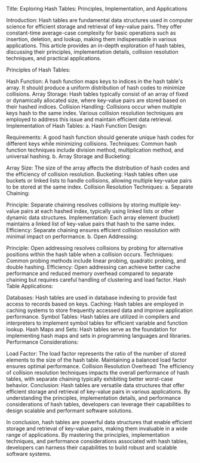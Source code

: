 Title: Exploring Hash Tables: Principles, Implementation, and Applications

Introduction:
Hash tables are fundamental data structures used in computer science for efficient storage and retrieval of key-value pairs. They offer constant-time average-case complexity for basic operations such as insertion, deletion, and lookup, making them indispensable in various applications. This article provides an in-depth exploration of hash tables, discussing their principles, implementation details, collision resolution techniques, and practical applications.

Principles of Hash Tables:

Hash Function: A hash function maps keys to indices in the hash table's array. It should produce a uniform distribution of hash codes to minimize collisions.
Array Storage: Hash tables typically consist of an array of fixed or dynamically allocated size, where key-value pairs are stored based on their hashed indices.
Collision Handling: Collisions occur when multiple keys hash to the same index. Various collision resolution techniques are employed to address this issue and maintain efficient data retrieval.
Implementation of Hash Tables:
a. Hash Function Design:

Requirements: A good hash function should generate unique hash codes for different keys while minimizing collisions.
Techniques: Common hash function techniques include division method, multiplication method, and universal hashing.
b. Array Storage and Bucketing:

Array Size: The size of the array affects the distribution of hash codes and the efficiency of collision resolution.
Bucketing: Hash tables often use buckets or linked lists to handle collisions, allowing multiple key-value pairs to be stored at the same index.
Collision Resolution Techniques:
a. Separate Chaining:

Principle: Separate chaining resolves collisions by storing multiple key-value pairs at each hashed index, typically using linked lists or other dynamic data structures.
Implementation: Each array element (bucket) maintains a linked list of key-value pairs that hash to the same index.
Efficiency: Separate chaining ensures efficient collision resolution with minimal impact on performance.
b. Open Addressing:

Principle: Open addressing resolves collisions by probing for alternative positions within the hash table when a collision occurs.
Techniques: Common probing methods include linear probing, quadratic probing, and double hashing.
Efficiency: Open addressing can achieve better cache performance and reduced memory overhead compared to separate chaining but requires careful handling of clustering and load factor.
Hash Table Applications:

Databases: Hash tables are used in database indexing to provide fast access to records based on keys.
Caching: Hash tables are employed in caching systems to store frequently accessed data and improve application performance.
Symbol Tables: Hash tables are utilized in compilers and interpreters to implement symbol tables for efficient variable and function lookup.
Hash Maps and Sets: Hash tables serve as the foundation for implementing hash maps and sets in programming languages and libraries.
Performance Considerations:

Load Factor: The load factor represents the ratio of the number of stored elements to the size of the hash table. Maintaining a balanced load factor ensures optimal performance.
Collision Resolution Overhead: The efficiency of collision resolution techniques impacts the overall performance of hash tables, with separate chaining typically exhibiting better worst-case behavior.
Conclusion:
Hash tables are versatile data structures that offer efficient storage and retrieval of key-value pairs in various applications. By understanding the principles, implementation details, and performance considerations of hash tables, developers can leverage their capabilities to design scalable and performant software solutions.

In conclusion, hash tables are powerful data structures that enable efficient storage and retrieval of key-value pairs, making them invaluable in a wide range of applications. By mastering the principles, implementation techniques, and performance considerations associated with hash tables, developers can harness their capabilities to build robust and scalable software systems.
